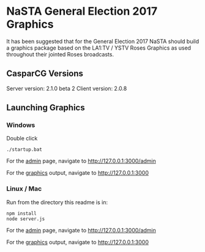 # NaSTA General Election 2017 Graphics

It has been suggested that for the General Election 2017 NaSTA should build a graphics package based on the LA1:TV / YSTV Roses Graphics as used throughout their jointed Roses broadcasts.

## CasparCG Versions
Server version: 2.1.0 beta 2
Client version: 2.0.8

## Launching Graphics

### Windows
Double click
```
./startup.bat
```

For the [admin](http://127.0.0.1:3000/admin) page, navigate to http://127.0.0.1:3000/admin

For the [graphics](http://127.0.0.1:3000) output, navigate to http://127.0.0.1:3000

### Linux / Mac
Run from the directory this readme is in:
```
npm install
node server.js
```

For the [admin](http://127.0.0.1:3000/admin) page, navigate to http://127.0.0.1:3000/admin

For the [graphics](http://127.0.0.1:3000) output, navigate to http://127.0.0.1:3000
